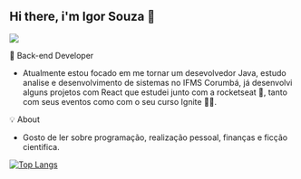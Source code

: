 ## Hi there, i'm Igor Souza 👋
<img src="https://media.giphy.com/media/L3bj6t3opdeNddYCyl/giphy.gif"/>

🔭 Back-end Developer
 - Atualmente estou focado em me tornar um desevolvedor Java, estudo analise e desenvolvimento de sistemas no IFMS Corumbá, já desenvolvi alguns projetos com React que estudei junto com a rocketseat 🚀, tanto com seus eventos como com o seu curso Ignite 🧑‍🚀. 

💡 About
 - Gosto de ler sobre programação, realização pessoal, finanças e ficção cientifica.
 
 <!--!Me siga tambem em:
 
[Linkedin Badge](https://img.shields.io/badge/LinkedIn-0077B5?style=for-the-badge&logo=linkedin&logoColor=white)-->
 

[![Top Langs](https://github-readme-stats.vercel.app/api/top-langs/?username=Igorsouza1&layout=compact&theme=dracula)](https://github.com/anuraghazra/github-readme-stats)


<!--
**Igorsouza1/Igorsouza1** is a ✨ _special_ ✨ repository because its `README.md` (this file) appears on your GitHub profile.

Here are some ideas to get you started:

- 🔭 I’m currently working on ...
- 🌱 I’m currently learning ...
- 👯 I’m looking to collaborate on ...
- 🤔 I’m looking for help with ...
- 💬 Ask me about ...

[![Igor's GitHub stats](https://github-readme-stats.vercel.app/api?username=Igorsouza1&theme=dracula)](https://github.com/anuraghazra/github-readme-stats)
- 😄 Pronouns: ...
- ⚡ Fun fact: ...
-->
